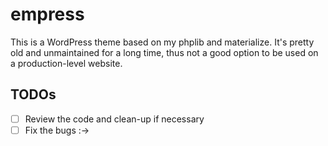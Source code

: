 # empress

This is a WordPress theme based on my phplib and materialize. It's pretty old and
unmaintained for a long time, thus not a good option to be used on a production-level
website.

## TODOs

- [ ] Review the code and clean-up if necessary
- [ ] Fix the bugs :->